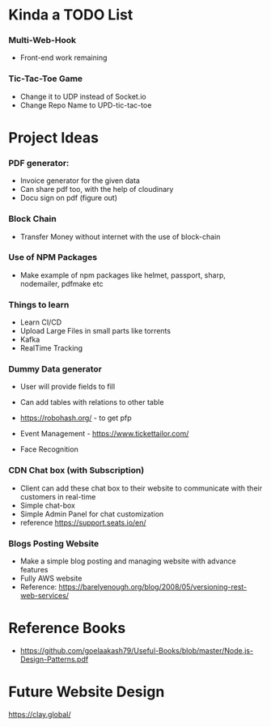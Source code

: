 # Kinda a TODO List

### Multi-Web-Hook

- Front-end work remaining

### Tic-Tac-Toe Game

- Change it to UDP instead of Socket.io
- Change Repo Name to UPD-tic-tac-toe

# Project Ideas

### PDF generator:

- Invoice generator for the given data
- Can share pdf too, with the help of cloudinary
- Docu sign on pdf (figure out)

### Block Chain

- Transfer Money without internet with the use of block-chain

### Use of NPM Packages

- Make example of npm packages like helmet, passport, sharp, nodemailer, pdfmake etc

### Things to learn

- Learn CI/CD
- Upload Large Files in small parts like torrents
- Kafka
- RealTime Tracking

### Dummy Data generator

- User will provide fields to fill
- Can add tables with relations to other table
- https://robohash.org/ - to get pfp

- Event Management - https://www.tickettailor.com/
- Face Recognition

### CDN Chat box (with Subscription)

- Client can add these chat box to their website to communicate with their customers in real-time
- Simple chat-box
- Simple Admin Panel for chat customization
- reference https://support.seats.io/en/

### Blogs Posting Website
- Make a simple blog posting and managing website with advance features
- Fully AWS website
- Reference: https://barelyenough.org/blog/2008/05/versioning-rest-web-services/

# Reference Books

- https://github.com/goelaakash79/Useful-Books/blob/master/Node.js-Design-Patterns.pdf

# Future Website Design

https://clay.global/
